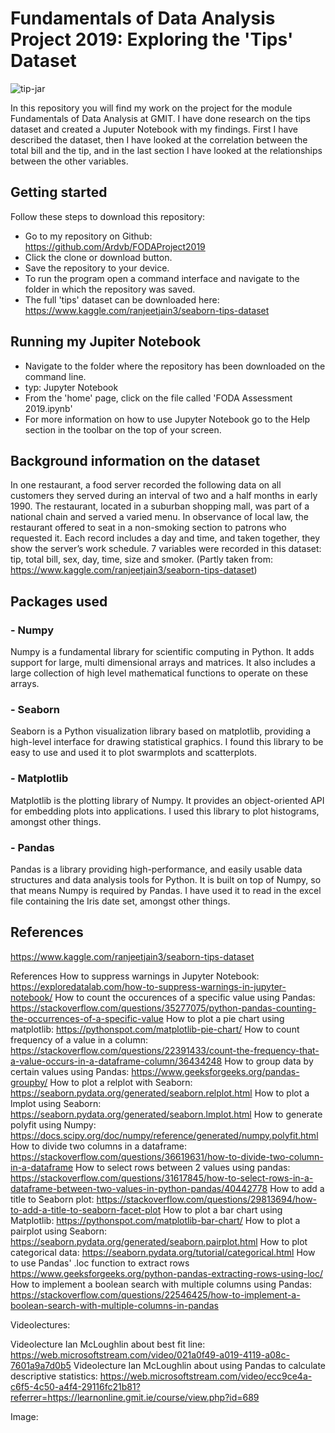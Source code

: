 # Fundamentals of Data Analysis Project 2019: Exploring the 'Tips' Dataset


![tip-jar](https://user-images.githubusercontent.com/47186083/68902310-de244e00-072f-11ea-83c9-0205dbbaf18a.jpg)

In this repository you will find my work on the project for the module Fundamentals of Data Analysis at GMIT.
I have done research on the tips dataset and created a Juputer Notebook with my findings.
First I have described the dataset, then I have looked at the correlation between the total bill and the tip, and in the last section I have looked at the relationships between the other variables.

## Getting started

Follow these steps to download this repository:

- Go to my repository on Github: https://github.com/Ardvb/FODAProject2019
- Click the clone or download button.
- Save the repository to your device.
- To run the program open a command interface and navigate to the folder in which the repository was saved.
- The full 'tips' dataset can be downloaded here: https://www.kaggle.com/ranjeetjain3/seaborn-tips-dataset

## Running my Jupiter Notebook
- Navigate to the folder where the repository has been downloaded on the command line.
- typ: Jupyter Notebook
- From the 'home' page, click on the file called 'FODA Assessment 2019.ipynb'
- For more information on how to use Jupyter Notebook go to the Help section in the toolbar on the top of your screen.

## Background information on the dataset
In one restaurant, a food server recorded the following data on all customers they served during an interval of two and a half months in early 1990. The restaurant, located in a suburban shopping mall, was part of a national chain and served a varied menu. In observance of local law, the restaurant offered to seat in a non-smoking section to patrons who requested it. Each record includes a day and time, and taken together, they show the server’s work schedule. 7 variables were recorded in this dataset: tip, total bill, sex, day, time, size and smoker.  (Partly taken from: https://www.kaggle.com/ranjeetjain3/seaborn-tips-dataset)

## Packages used

### - Numpy 
Numpy is a fundamental library for scientific computing in Python. It adds support for large, multi dimensional arrays and matrices. It also includes a large collection of high level mathematical functions to operate on these arrays.
### - Seaborn
Seaborn is a Python visualization library based on matplotlib, providing a high-level interface for drawing statistical graphics. I found this library to be easy to use and used it to plot swarmplots and scatterplots.
### - Matplotlib
Matplotlib is the plotting library of Numpy. It provides an object-oriented API for embedding plots into applications. I used this library to plot histograms, amongst other things.
### - Pandas
Pandas is a library providing high-performance, and easily usable data structures and data analysis tools for Python. It is built on top of Numpy, so that means Numpy is required by Pandas. I have used it to read in the excel file containing the Iris date set, amongst other things.


## References
https://www.kaggle.com/ranjeetjain3/seaborn-tips-dataset

References
How to suppress warnings in Jupyter Notebook: https://exploredatalab.com/how-to-suppress-warnings-in-jupyter-notebook/
How to count the occurences of a specific value using Pandas: https://stackoverflow.com/questions/35277075/python-pandas-counting-the-occurrences-of-a-specific-value
How to plot a pie chart using matplotlib: https://pythonspot.com/matplotlib-pie-chart/
How to count frequency of a value in a column: https://stackoverflow.com/questions/22391433/count-the-frequency-that-a-value-occurs-in-a-dataframe-column/36434248
How to group data by certain values using Pandas: https://www.geeksforgeeks.org/pandas-groupby/
How to plot a relplot with Seaborn: https://seaborn.pydata.org/generated/seaborn.relplot.html
How to plot a lmplot using Seaborn: https://seaborn.pydata.org/generated/seaborn.lmplot.html
How to generate polyfit using Numpy: https://docs.scipy.org/doc/numpy/reference/generated/numpy.polyfit.html
How to divide two columns in a dataframe: https://stackoverflow.com/questions/36619631/how-to-divide-two-column-in-a-dataframe
How to select rows between 2 values using pandas: https://stackoverflow.com/questions/31617845/how-to-select-rows-in-a-dataframe-between-two-values-in-python-pandas/40442778
How to add a title to Seaborn plot: https://stackoverflow.com/questions/29813694/how-to-add-a-title-to-seaborn-facet-plot
How to plot a bar chart using Matplotlib: https://pythonspot.com/matplotlib-bar-chart/
How to plot a pairplot using Seaborn: https://seaborn.pydata.org/generated/seaborn.pairplot.html
How to plot categorical data: https://seaborn.pydata.org/tutorial/categorical.html
How to use Pandas' .loc function to extract rows https://www.geeksforgeeks.org/python-pandas-extracting-rows-using-loc/
How to implement a boolean search with multiple columns using Pandas: https://stackoverflow.com/questions/22546425/how-to-implement-a-boolean-search-with-multiple-columns-in-pandas

Videolectures:

Videolecture Ian McLoughlin about best fit line: https://web.microsoftstream.com/video/021a0f49-a019-4119-a08c-7601a9a7d0b5
Videolecture Ian McLoughlin about using Pandas to calculate descriptive statistics: https://web.microsoftstream.com/video/ecc9ce4a-c6f5-4c50-a4f4-29116fc21b81?referrer=https://learnonline.gmit.ie/course/view.php?id=689

Image: 


